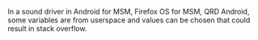 In a sound driver in Android for MSM, Firefox OS for MSM, QRD Android, some variables are from userspace and values can be chosen that could result in stack overflow.